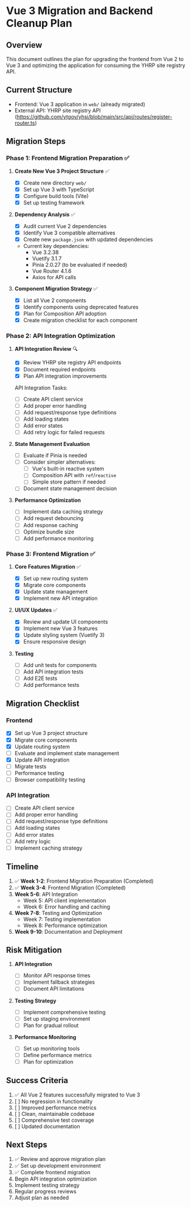 # Vue 3 Migration and Backend Cleanup Plan

## Overview

This document outlines the plan for upgrading the frontend from Vue 2 to Vue 3 and optimizing the application for consuming the YHRP site registry API.

## Current Structure

- Frontend: Vue 3 application in `web/` (already migrated)
- External API: YHRP site registry API (https://github.com/ytgov/yhsi/blob/main/src/api/routes/register-router.ts)

## Migration Steps

### Phase 1: Frontend Migration Preparation ✅

1. **Create New Vue 3 Project Structure** ✅

   - [x] Create new directory `web/`
   - [x] Set up Vue 3 with TypeScript
   - [x] Configure build tools (Vite)
   - [x] Set up testing framework

2. **Dependency Analysis** ✅

   - [x] Audit current Vue 2 dependencies
   - [x] Identify Vue 3 compatible alternatives
   - [x] Create new `package.json` with updated dependencies
   - Current key dependencies:
     - Vue 3.2.38
     - Vuetify 3.1.7
     - Pinia 2.0.27 (to be evaluated if needed)
     - Vue Router 4.1.6
     - Axios for API calls

3. **Component Migration Strategy** ✅
   - [x] List all Vue 2 components
   - [x] Identify components using deprecated features
   - [x] Plan for Composition API adoption
   - [x] Create migration checklist for each component

### Phase 2: API Integration Optimization

1. **API Integration Review** 🔍

   - [x] Review YHRP site registry API endpoints
   - [x] Document required endpoints
   - [x] Plan API integration improvements

   API Integration Tasks:

   - [ ] Create API client service
   - [ ] Add proper error handling
   - [ ] Add request/response type definitions
   - [ ] Add loading states
   - [ ] Add error states
   - [ ] Add retry logic for failed requests

2. **State Management Evaluation**

   - [ ] Evaluate if Pinia is needed
   - [ ] Consider simpler alternatives:
     - [ ] Vue's built-in reactive system
     - [ ] Composition API with `ref`/`reactive`
     - [ ] Simple store pattern if needed
   - [ ] Document state management decision

3. **Performance Optimization**
   - [ ] Implement data caching strategy
   - [ ] Add request debouncing
   - [ ] Add response caching
   - [ ] Optimize bundle size
   - [ ] Add performance monitoring

### Phase 3: Frontend Migration ✅

1. **Core Features Migration** ✅

   - [x] Set up new routing system
   - [x] Migrate core components
   - [x] Update state management
   - [x] Implement new API integration

2. **UI/UX Updates** ✅

   - [x] Review and update UI components
   - [x] Implement new Vue 3 features
   - [x] Update styling system (Vuetify 3)
   - [x] Ensure responsive design

3. **Testing**
   - [ ] Add unit tests for components
   - [ ] Add API integration tests
   - [ ] Add E2E tests
   - [ ] Add performance tests

## Migration Checklist

### Frontend

- [x] Set up Vue 3 project structure
- [x] Migrate core components
- [x] Update routing system
- [ ] Evaluate and implement state management
- [x] Update API integration
- [ ] Migrate tests
- [ ] Performance testing
- [ ] Browser compatibility testing

### API Integration

- [ ] Create API client service
- [ ] Add proper error handling
- [ ] Add request/response type definitions
- [ ] Add loading states
- [ ] Add error states
- [ ] Add retry logic
- [ ] Implement caching strategy

## Timeline

1. ✅ **Week 1-2**: Frontend Migration Preparation (Completed)
2. ✅ **Week 3-4**: Frontend Migration (Completed)
3. **Week 5-6**: API Integration
   - Week 5: API client implementation
   - Week 6: Error handling and caching
4. **Week 7-8**: Testing and Optimization
   - Week 7: Testing implementation
   - Week 8: Performance optimization
5. **Week 9-10**: Documentation and Deployment

## Risk Mitigation

1. **API Integration**

   - [ ] Monitor API response times
   - [ ] Implement fallback strategies
   - [ ] Document API limitations

2. **Testing Strategy**

   - [ ] Implement comprehensive testing
   - [ ] Set up staging environment
   - [ ] Plan for gradual rollout

3. **Performance Monitoring**
   - [ ] Set up monitoring tools
   - [ ] Define performance metrics
   - [ ] Plan for optimization

## Success Criteria

1. ✅ All Vue 2 features successfully migrated to Vue 3
2. [ ] No regression in functionality
3. [ ] Improved performance metrics
4. [ ] Clean, maintainable codebase
5. [ ] Comprehensive test coverage
6. [ ] Updated documentation

## Next Steps

1. ✅ Review and approve migration plan
2. ✅ Set up development environment
3. ✅ Complete frontend migration
4. Begin API integration optimization
5. Implement testing strategy
6. Regular progress reviews
7. Adjust plan as needed
